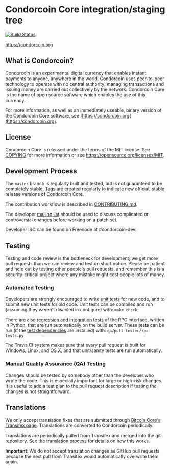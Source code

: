 Condorcoin Core integration/staging tree
=====================================

[![Build Status](https://travis-ci.org/condorcoin-project/condorcoin.svg?branch=master)](https://travis-ci.org/condorcoin-project/condorcoin)

https://condorcoin.org

What is Condorcoin?
----------------

Condorcoin is an experimental digital currency that enables instant payments to
anyone, anywhere in the world. Condorcoin uses peer-to-peer technology to operate
with no central authority: managing transactions and issuing money are carried
out collectively by the network. Condorcoin Core is the name of open source
software which enables the use of this currency.

For more information, as well as an immediately useable, binary version of
the Condorcoin Core software, see [https://condorcoin.org](https://condorcoin.org).

License
-------

Condorcoin Core is released under the terms of the MIT license. See [COPYING](COPYING) for more
information or see https://opensource.org/licenses/MIT.

Development Process
-------------------

The `master` branch is regularly built and tested, but is not guaranteed to be
completely stable. [Tags](https://github.com/condorcoin-project/condorcoin/tags) are created
regularly to indicate new official, stable release versions of Condorcoin Core.

The contribution workflow is described in [CONTRIBUTING.md](CONTRIBUTING.md).

The developer [mailing list](https://groups.google.com/forum/#!forum/condorcoin-dev)
should be used to discuss complicated or controversial changes before working
on a patch set.

Developer IRC can be found on Freenode at #condorcoin-dev.

Testing
-------

Testing and code review is the bottleneck for development; we get more pull
requests than we can review and test on short notice. Please be patient and help out by testing
other people's pull requests, and remember this is a security-critical project where any mistake might cost people
lots of money.

### Automated Testing

Developers are strongly encouraged to write [unit tests](/doc/unit-tests.md) for new code, and to
submit new unit tests for old code. Unit tests can be compiled and run
(assuming they weren't disabled in configure) with: `make check`

There are also [regression and integration tests](/qa) of the RPC interface, written
in Python, that are run automatically on the build server.
These tests can be run (if the [test dependencies](/qa) are installed) with: `qa/pull-tester/rpc-tests.py`

The Travis CI system makes sure that every pull request is built for Windows, Linux, and OS X, and that unit/sanity tests are run automatically.

### Manual Quality Assurance (QA) Testing

Changes should be tested by somebody other than the developer who wrote the
code. This is especially important for large or high-risk changes. It is useful
to add a test plan to the pull request description if testing the changes is
not straightforward.

Translations
------------

We only accept translation fixes that are submitted through [Bitcoin Core's Transifex page](https://www.transifex.com/projects/p/bitcoin/).
Translations are converted to Condorcoin periodically.

Translations are periodically pulled from Transifex and merged into the git repository. See the
[translation process](doc/translation_process.md) for details on how this works.

**Important**: We do not accept translation changes as GitHub pull requests because the next
pull from Transifex would automatically overwrite them again.
